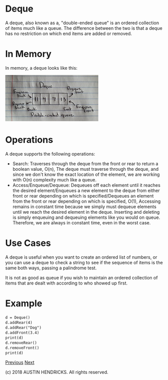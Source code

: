 # Deque

A deque, also known as a, "double-ended queue" is an ordered collection of items much like a queue. The difference between the two is that a deque has no restriction on which end items are added or removed.

# In Memory

In memory, a deque looks like this:

![Image of a deque](images/deque.jpg)

# Operations

A deque supports the following operations:

* Search: Traverses through the deque from the front or rear to return a boolean value, O(n), The deque must traverse through the deque, and since we don't know the exact location of the element, we are working with O(n) complexity much like a queue.
* Access/Enqueue/Dequeue: Dequeues off each element until it reaches the desired element/Enqueues a new element to the deque from either front or rear depending on which is specified/Dequeues an element from the front or rear depending on which is specified, O(1), Accessing remains in constant time because we simply must dequeue elements until we reach the desired element in the deque. Inserting and deleting is simply enqueuing and dequeuing elements like you would on queue. Therefore, we are always in constant time, even in the worst case.

# Use Cases

A deque is useful when you want to create an ordered list of numbers, or you can use a deque to check a string to see if the sequence of items is the same both ways, passing a palindrome test.

It is not as good as queue if you wish to maintain an ordered collection of items that are dealt with according to who showed up first.

# Example

```
d = Deque()
d.addRear(4)
d.addRear("Dog")
d.addFront(3.4)
print(d)
d.removeRear()
d.removeFront()
print(d)
```

[Previous](queue.md) [Next](tuple.md)

(c) 2018 AUSTIN HENDRICKS. All rights reserved.
